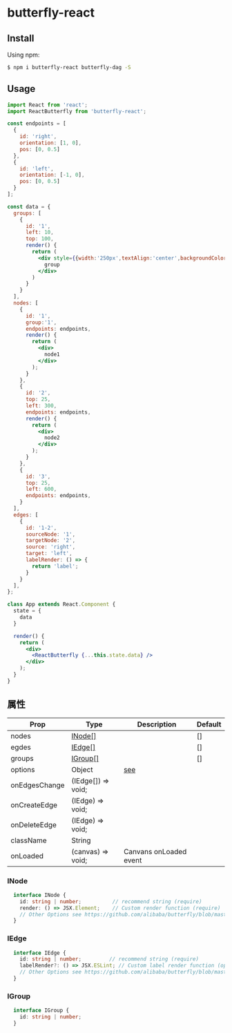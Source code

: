 # butterfly-react

## Install

Using npm:

``` bash
$ npm i butterfly-react butterfly-dag -S
```

## Usage

``` jsx
import React from 'react';
import ReactButterfly from 'butterfly-react';

const endpoints = [
  {
    id: 'right',
    orientation: [1, 0],
    pos: [0, 0.5]
  },
  {
    id: 'left',
    orientation: [-1, 0],
    pos: [0, 0.5]
  }
];

const data = {
  groups: [
    {
      id: '1',
      left: 10,
      top: 100,
      render() {
        return (
          <div style={{width:'250px',textAlign:'center',backgroundColor:'blanchedalmond'}}>
            group
          </div>
        )
      }
    }
  ],
  nodes: [
    {
      id: '1',
      group:'1',
      endpoints: endpoints,
      render() {
        return (
          <div>
            node1
          </div>
        );
      }
    },
    {
      id: '2',
      top: 25,
      left: 300,
      endpoints: endpoints,
      render() {
        return (
          <div>
            node2
          </div>
        );
      }
    },
    {
      id: '3',
      top: 25,
      left: 600,
      endpoints: endpoints,
    }
  ],
  edges: [
    {
      id: '1-2',
      sourceNode: '1',
      targetNode: '2',
      source: 'right',
      target: 'left',
      labelRender: () => {
        return 'label';
      }
    }
  ],
};

class App extends React.Component {
  state = {
    data
  }

  render() {
    return (
      <div>
        <ReactButterfly {...this.state.data} />
      </div>
    );
  }
}
```

## 属性

| Prop          | Type                | Description                                                                                            | Default |
---------------|---------------------|-------------------------------------------------------------------------------------------------|-------
| nodes         | [INode[]](#INode)|                                                                                                 | []    |
| egdes         | [IEdge[]](#IEdge) |                                                                                                 | []    |
| groups        | [IGroup[]](#IGroup) |                                                                                                 | []    |
| options       | Object              | [see](https://github.com/alibaba/butterfly/blob/master/docs/zh-CN/canvas.md#canvas-attr) |       |
| onEdgesChange | (IEdge[]) => void;  |                                                                                                 |       |
| onCreateEdge  | (IEdge) => void;    |                                                                                                 |       |
| onDeleteEdge  | (IEdge) => void;    |                                                                                                 |       |
| className     | String              |                                                                                                 |       |
| onLoaded      | (canvas) => void;   | Canvans onLoaded event                                                                          |       |

### INode

``` ts
  interface INode {
    id: string | number;          // recommend string (require)
    render: () => JSX.Element;    // Custom render function (require)
    // Other Options see https://github.com/alibaba/butterfly/blob/master/docs/zh-CN/node.md#node-attr
  }
```

### IEdge

```ts
  interface IEdge {
    id: string | number;         // recommend string (require)
    labelRender?: () => JSX.ESLint; // Custom label render function (optional)
    // Other Options see https://github.com/alibaba/butterfly/blob/master/docs/zh-CN/edge.md
  }
```

### IGroup

```ts
  interface IGroup {
    id: string | number;
  }
```
